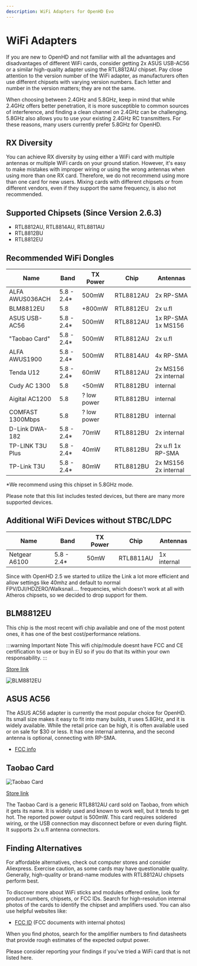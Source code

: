 ```yaml
---
description: WiFi Adapters for OpenHD Evo
---
```


# WiFi Adapters

If you are new to OpenHD and not familiar with all the advantages and disadvantages of different WiFi cards, consider getting 2x ASUS USB-AC56 or a similar high-quality adapter using the RTL8812AU chipset. Pay close attention to the version number of the WiFi adapter, as manufacturers often use different chipsets with varying version numbers. Each letter and number in the version matters; they are not the same.

When choosing between 2.4GHz and 5.8GHz, keep in mind that while 2.4GHz offers better penetration, it is more susceptible to common sources of interference, and finding a clean channel on 2.4GHz can be challenging. 5.8GHz also allows you to use your existing 2.4GHz RC transmitters. For these reasons, many users currently prefer 5.8GHz for OpenHD.

## RX Diversity

You can achieve RX diversity by using either a WiFi card with multiple antennas or multiple WiFi cards on your ground station. However, it's easy to make mistakes with improper wiring or using the wrong antennas when using more than one RX card. Therefore, we do not recommend using more than one card for new users. Mixing cards with different chipsets or from different vendors, even if they support the same frequency, is also not recommended.

## Supported Chipsets (Since Version 2.6.3)

- RTL8812AU, RTL8814AU, RTL8811AU
- RTL8812BU
- RTL8812EU

## Recommended WiFi Dongles

| Name | Band | TX Power | Chip | Antennas |
|------|------|----------|------|----------|
| ALFA AWUS036ACH | 5.8 - 2.4* | 500mW | RTL8812AU | 2x RP-SMA |
| BLM8812EU | 5.8 | +800mW | RTL8812EU | 2x u.fl |
| ASUS USB-AC56 | 5.8 - 2.4* | 500mW | RTL8812AU | 1x RP-SMA 1x MS156 |
| "Taobao Card" | 5.8 - 2.4* | 500mW | RTL8812AU | 2x u.fl |
| ALFA AWUS1900 | 5.8 - 2.4* | 500mW | RTL8814AU | 4x RP-SMA |
| Tenda U12 | 5.8 - 2.4* | 60mW | RTL8812AU | 2x MS156 2x internal |
| Cudy AC 1300 | 5.8 | &lt;50mW | RTL8812BU | internal |
| Aigital AC1200 | 5.8 | ? low power | RTL8812BU | internal |
| COMFAST 1300Mbps | 5.8 | ? low power | RTL8812BU | internal |
| D-Link DWA-182 | 5.8 - 2.4* | 70mW | RTL8812BU | 2x internal |
| TP-LINK T3U Plus | 5.8 - 2.4* | 40mW | RTL8812BU | 2x u.fl 1x RP-SMA |
| TP-Link T3U | 5.8 - 2.4* | 80mW | RTL8812BU | 2x MS156 2x internal |

*We recommend using this chipset in 5.8GHz mode.

Please note that this list includes tested devices, but there are many more supported devices.

## Additional WiFi Devices without STBC/LDPC

| Name | Band | TX Power | Chip | Antennas |
|------|------|----------|------|----------|
| Netgear A6100 | 5.8 - 2.4* | 50mW | RTL8811AU | 1x internal |

Since with OpenHD 2.5 we started to utilize the Link a lot more efficient and allow settings like 40mhz and default to normal FPV/DJI/HDZERO/Walksnail.... frequencies, which doesn't work at all with Atheros chipsets, so we decided to drop support for them.

## BLM8812EU

This chip is the most recent wifi chip available and one of the most potent ones, it has one of the best cost/performance relations.

:::warning Important Note
This wifi chip/module doesnt have FCC and CE certification to use or buy in EU so if you do that its within your own responsability.
:::

[Store link](https://es.aliexpress.com/item/1005007386940533.html?cn=e-c&af=%7B%22c%22%3A%228GUwguoP9hrel0fz1693862233%22%7D&aff_fcid=c17dec0d6db649df998a251cf12683a0-1741439858818-03617-_ol0Mdtc&aff_fsk=_ol0Mdtc&aff_platform=api-new-link-generate&sk=_ol0Mdtc&aff_trace_key=c17dec0d6db649df998a251cf12683a0-1741439858818-03617-_ol0Mdtc&terminal_id=b59d440c4b0e4e599065b35fb9f515c2&afSmartRedirect=y)

![BLM8812EU](/img/assets/EU_chip.jpg)

## ASUS AC56

The ASUS AC56 adapter is currently the most popular choice for OpenHD. Its small size makes it easy to fit into many builds, it uses 5.8GHz, and it is widely available. While the retail price can be high, it is often available used or on sale for $30 or less. It has one internal antenna, and the second antenna is optional, connecting with RP-SMA.

- [FCC info](https://fccid.io/MSQ-USBAC56)

## Taobao Card

![Taobao Card](/img/assets/taobaocard.jpg)

[Store link](https://a.aliexpress.com/_rIjofM)

The Taobao Card is a generic RTL8812AU card sold on Taobao, from which it gets its name. It is widely used and known to work well, but it tends to get hot. The reported power output is 500mW. This card requires soldered wiring, or the USB connection may disconnect before or even during flight. It supports 2x u.fl antenna connectors.

## Finding Alternatives

For affordable alternatives, check out computer stores and consider Aliexpress. Exercise caution, as some cards may have questionable quality. Generally, high-quality or brand-name modules with RTL8812AU chipsets perform best.

To discover more about WiFi sticks and modules offered online, look for product numbers, chipsets, or FCC IDs. Search for high-resolution internal photos of the cards to identify the chipset and amplifiers used. You can also use helpful websites like:

- [FCC ID](https://fccid.io/) (FCC documents with internal photos)

When you find photos, search for the amplifier numbers to find datasheets that provide rough estimates of the expected output power.

Please consider reporting your findings if you've tried a WiFi card that is not listed here.